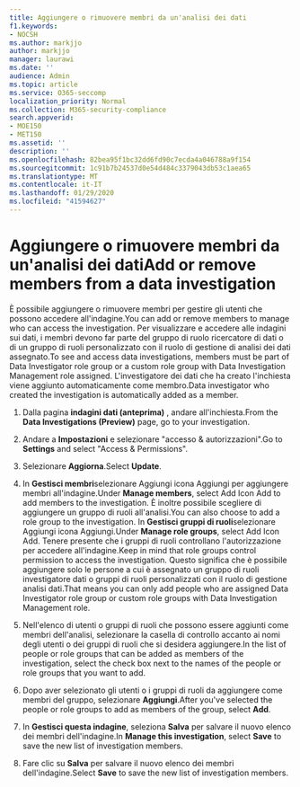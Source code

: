 ```yaml
---
title: Aggiungere o rimuovere membri da un'analisi dei dati
f1.keywords:
- NOCSH
ms.author: markjjo
author: markjjo
manager: laurawi
ms.date: ''
audience: Admin
ms.topic: article
ms.service: O365-seccomp
localization_priority: Normal
ms.collection: M365-security-compliance
search.appverid:
- MOE150
- MET150
ms.assetid: ''
description: ''
ms.openlocfilehash: 82bea95f1bc32dd6fd90c7ecda4a046788a9f154
ms.sourcegitcommit: 1c91b7b24537d0e54d484c3379043db53c1aea65
ms.translationtype: MT
ms.contentlocale: it-IT
ms.lasthandoff: 01/29/2020
ms.locfileid: "41594627"
---
```

# <a name="add-or-remove-members-from-a-data-investigation"></a><span data-ttu-id="53409-102">Aggiungere o rimuovere membri da un'analisi dei dati</span><span class="sxs-lookup"><span data-stu-id="53409-102">Add or remove members from a data investigation</span></span>

<span data-ttu-id="53409-103">È possibile aggiungere o rimuovere membri per gestire gli utenti che possono accedere all'indagine.</span><span class="sxs-lookup"><span data-stu-id="53409-103">You can add or remove members to manage who can access the investigation.</span></span> <span data-ttu-id="53409-104">Per visualizzare e accedere alle indagini sui dati, i membri devono far parte del gruppo di ruolo ricercatore di dati o di un gruppo di ruoli personalizzato con il ruolo di gestione di analisi dei dati assegnato.</span><span class="sxs-lookup"><span data-stu-id="53409-104">To see and access data investigations, members must be part of Data Investigator role group or a custom role group with Data Investigation Management role assigned.</span></span> <span data-ttu-id="53409-105">L'investigatore dei dati che ha creato l'inchiesta viene aggiunto automaticamente come membro.</span><span class="sxs-lookup"><span data-stu-id="53409-105">Data investigator who created the investigation is automatically added as a member.</span></span>

1. <span data-ttu-id="53409-106">Dalla pagina **indagini dati (anteprima)** , andare all'inchiesta.</span><span class="sxs-lookup"><span data-stu-id="53409-106">From the **Data Investigations (Preview)** page, go to your investigation.</span></span>

2. <span data-ttu-id="53409-107">Andare a **Impostazioni** e selezionare "accesso & autorizzazioni".</span><span class="sxs-lookup"><span data-stu-id="53409-107">Go to **Settings** and select "Access & Permissions".</span></span>
 
3. <span data-ttu-id="53409-108">Selezionare **Aggiorna**.</span><span class="sxs-lookup"><span data-stu-id="53409-108">Select **Update**.</span></span>
 
4. <span data-ttu-id="53409-109">In **Gestisci membri**selezionare Aggiungi icona Aggiungi per aggiungere membri all'indagine.</span><span class="sxs-lookup"><span data-stu-id="53409-109">Under **Manage members**, select Add Icon Add to add members to the investigation.</span></span> <span data-ttu-id="53409-110">È inoltre possibile scegliere di aggiungere un gruppo di ruoli all'analisi.</span><span class="sxs-lookup"><span data-stu-id="53409-110">You can also choose to add a role group to the investigation.</span></span> <span data-ttu-id="53409-111">In **Gestisci gruppi di ruoli**selezionare Aggiungi icona Aggiungi.</span><span class="sxs-lookup"><span data-stu-id="53409-111">Under **Manage role groups**, select Add Icon Add.</span></span> 
     <span data-ttu-id="53409-112">Tenere presente che i gruppi di ruoli controllano l'autorizzazione per accedere all'indagine.</span><span class="sxs-lookup"><span data-stu-id="53409-112">Keep in mind that role groups control permission to access the investigation.</span></span> <span data-ttu-id="53409-113">Questo significa che è possibile aggiungere solo le persone a cui è assegnato un gruppo di ruoli investigatore dati o gruppi di ruoli personalizzati con il ruolo di gestione analisi dati.</span><span class="sxs-lookup"><span data-stu-id="53409-113">That means you can only add people who are assigned Data Investigator role group or custom role groups with Data Investigation Management role.</span></span>
 
5. <span data-ttu-id="53409-114">Nell'elenco di utenti o gruppi di ruoli che possono essere aggiunti come membri dell'analisi, selezionare la casella di controllo accanto ai nomi degli utenti o dei gruppi di ruoli che si desidera aggiungere.</span><span class="sxs-lookup"><span data-stu-id="53409-114">In the list of people or role groups that can be added as members of the investigation, select the check box next to the names of the people or role groups that you want to add.</span></span>

6. <span data-ttu-id="53409-115">Dopo aver selezionato gli utenti o i gruppi di ruoli da aggiungere come membri del gruppo, selezionare **Aggiungi**.</span><span class="sxs-lookup"><span data-stu-id="53409-115">After you've selected the people or role groups to add as members of the group, select **Add**.</span></span>

7. <span data-ttu-id="53409-116">In **Gestisci questa indagine**, seleziona **Salva** per salvare il nuovo elenco dei membri dell'indagine.</span><span class="sxs-lookup"><span data-stu-id="53409-116">In **Manage this investigation**, select **Save** to save the new list of investigation members.</span></span>

8. <span data-ttu-id="53409-117">Fare clic su **Salva** per salvare il nuovo elenco dei membri dell'indagine.</span><span class="sxs-lookup"><span data-stu-id="53409-117">Select **Save** to save the new list of investigation members.</span></span>
